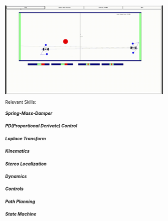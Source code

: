 ![](demo/Roger001.gif)

Relevant Skills:
##### Spring-Mass-Damper
##### PD(Proportional Derivate) Control
##### Laplace Transform
##### Kinematics
##### Stereo Localization
##### Dynamics
##### Controls
##### Path Planning
##### State Machine



